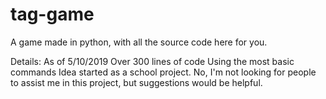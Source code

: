 # tag-game
A game made in python, with all the source code here for you.

Details:
As of 5/10/2019
Over 300 lines of code
Using the most basic commands
Idea started as a school project.
No, I'm not looking for people to assist me in this project, but suggestions
would be helpful.
